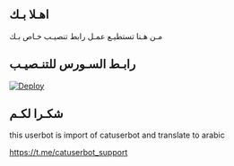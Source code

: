 ## اهـلا بـك
مـن هـنا تستطيـع عمـل رابط تنصيـب خـاص بـك

## رابـط السـورس للتنـصيـب

[![Deploy](https://www.herokucdn.com/deploy/button.svg)](https://heroku.com/deploy?template=https://github.com/Brhy511/jmthon)

## شكـرا لكـم 


this userbot is import of catuserbot and translate to arabic

https://t.me/catuserbot_support
